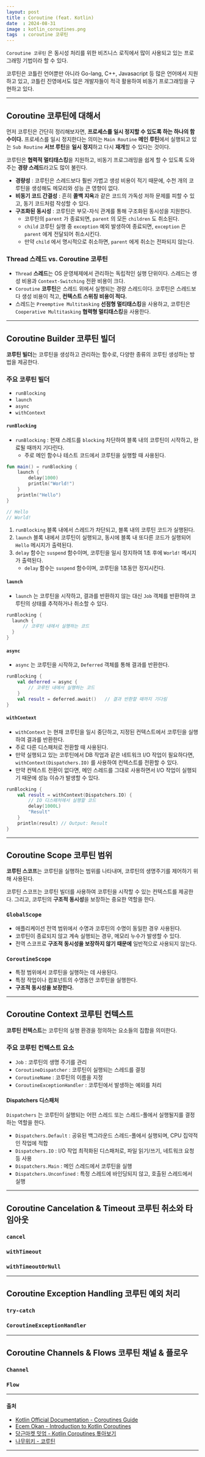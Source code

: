 ```yaml
---
layout: post
title : Coroutine (feat. Kotlin)
date  : 2024-08-31
image : kotlin_coroutines.png
tags  : coroutine 코루틴
---
```


`Coroutine 코루틴` 은 동시성 처리를 위한 비즈니스 로직에서 많이 사용되고 있는 프로그래밍 기법이라 할 수 있다.

코루틴은 코틀린 언어뿐만 아니라 Go-lang, C++, Javasacript 등 많은 언어에서 지원하고 있고, 
코틀린 진영에서도 많은 개발자들이 적극 활용하여 비동기 프로그래밍을 구현하고 있다.

---

## Coroutine 코루틴에 대해서

먼저 코루틴은 간단히 정리해보자면, **프로세스를 일시 정지할 수 있도록 하는 하나의 함수이다.**
프로세스를 일시 정지한다는 의미는 `Main Routine` **메인 루틴**에서 실행되고 있는 `Sub Routine` **서브 루틴**을 **일시 정지**하고 다시 **재개**할 수 있다는 것이다.

코루틴은 **협력적 멀티태스킹**을 지원하고, 비동기 프로그래밍을 쉽게 할 수 있도록 도와주는 **경량 스레드**라고도 많이 불린다.

- **경량성** : 코루틴은 스레드보다 훨씬 가볍고 생성 비용이 적기 때문에, 수천 개의 코루틴을 생성해도 메모리와 성능 큰 영향이 없다.
- **비동기 코드 간결성** : 흔히 **콜백 지옥**과 같은 코드의 가독성 저하 문제를 피할 수 있고, 동기 코드처럼 작성할 수 있다.
- **구조화된 동시성** : 코루틴은 부모-자식 관계를 통해 구조화된 동시성을 지원한다.
  - 코루틴의 `parent` 가 종료되면, `parent` 의 모든 `children` 도 취소된다.
  - `child` 코루틴 실행 중 `exception` 예외 발생하여 종료되면, `exception` 은 `parent` 에게 전달되어 취소시킨다.
  - 만약 `child` 에서 명시적으로 취소하면, `parent` 에게 취소는 전파되지 않는다.

### Thread 스레드 vs. Coroutine 코루틴

- `Thread` **스레드**는 OS 운영체제에서 관리하는 독립적인 실행 단위이다. 스레드는 생성 비용과 `Context-Switching` 전환 비용이 크다.
- `Coroutine` **코루틴**은 스레드 위에서 실행되는 경량 스레드이다. 코루틴은 스레드보다 생성 비용이 적고, **컨텍스트 스위칭 비용이 적다.**
- 스레드는 `Preemptive Multitasking` **선점형 멀티태스킹**을 사용하고, 코루틴은 `Cooperative Multitasking` **협력형 멀티태스킹**을 사용한다.

---

## Coroutine Builder 코루틴 빌더

**코루틴 빌더**는 코루틴을 생성하고 관리하는 함수로, 다양한 종류의 코루틴 생성하는 방법을 제공한다.

### 주요 코루틴 빌더

- `runBlocking`
- `launch`
- `async`
- `withContext`

#### `runBlocking`

- `runBlocking` : 현재 스레드를 `blocking` 차단하여 블록 내의 코루틴이 시작하고, 완료될 때까지 기다린다.
  - 주로 메인 함수나 테스트 코드에서 코루틴을 실행할 때 사용된다.

```kotlin
fun main() = runBlocking {
    launch {
        delay(1000)
        println("World!")   
    }
    println("Hello")
}

// Hello
// World!
```

1. `runBlocking` 블록 내에서 스레드가 차단되고, 블록 내의 코루틴 코드가 실행된다.
2. `launch` 블록 내에서 코루틴이 실행되고, 동시에 블록 내 또다른 코드가 실행되어 `Hello` 메시지가 출력된다.
3. `delay` 함수는 `suspend` 함수이며, 코루틴을 일시 정지하여 1초 후에 `World!` 메시지가 출력된다.
   - `delay` 함수는 `suspend` 함수이며, 코루틴을 1초동안 정지시킨다.

#### `launch`

- `launch` 는 코루틴을 시작하고, 결과를 반환하지 않는 대신 `Job` 객체를 반환하여 코루틴의 상태를 추적하거나 취소할 수 있다.

```kotlin
runBlocking {
  launch {
      // 코루틴 내에서 실행하는 코드
  }
}
```

#### `async`

- `async` 는 코루틴을 시작하고, `Deferred` 객체를 통해 결과를 반환한다.

```kotlin
runBlocking {
    val deferred = async {
        // 코루틴 내에서 실행하는 코드
    }
    val result = deferred.await()   // 결과 반환할 때까지 기다림
}
```

#### `withContext`

- `withContext` 는 현재 코루틴을 일시 중단하고, 지정된 컨텍스트에서 코루틴을 실행하여 결과를 반환한다.
- 주로 다른 디스패처로 전환할 때 사용된다.
- 만약 실행되고 있는 코루틴에서 DB 작업과 같은 네트워크 I/O 작업이 필요하다면, `withContext(Dispatchers.IO)` 를 사용하여 컨텍스트를 전환할 수 있다.
- 만약 컨텍스트 전환이 없다면, 메인 스레드를 그대로 사용하면서 I/O 작업이 실행되기 때문에 성능 이슈가 발생할 수 있다.

```kotlin
runBlocking {
    val result = withContext(Dispatchers.IO) {
        // IO 디스패처에서 실행할 코드
        delay(1000L)
        "Result"
    }
    println(result) // Output: Result
}
```

---

## Coroutine Scope 코루틴 범위

**코루틴 스코프**는 코루틴을 실행하는 범위를 나타내며, 코루틴의 생명주기를 제어하기 위해 사용된다.

코루틴 스코프는 코루틴 빌더를 사용하여 코루틴을 시작할 수 있는 컨텍스트를 제공한다.
그리고, 코루틴의 **구조적 동시성**을 보장하는 중요한 역할을 한다.

###  `GlobalScope`

- 애플리케이션 전역 범위에서 수명과 코루틴의 수명이 동일한 경우 사용된다.
- 코루틴이 종료되지 않고 계속 실행되는 경우, 메모리 누수가 발생할 수 있다.
- 전역 스코프로 **구조적 동시성을 보장하지 않기 때문에** 일반적으로 사용되지 않는다.

### `CoroutineScope`

- 특정 범위에서 코루틴을 실행하는 데 사용된다.
- 특정 작업이나 컴포넌트의 수명동안 코루틴을 실행한다.
- **구조적 동시성을 보장한다.**

---

## Coroutine Context 코루틴 컨텍스트

**코루틴 컨텍스트**는 코루틴의 실행 환경을 정의하는 요소들의 집합을 의미한다.

### 주요 코루틴 컨텍스트 요소

- `Job` : 코루틴의 생명 주기를 관리
- `CoroutineDispatcher` : 코루틴이 실행되는 스레드를 결정
- `CoroutineName` : 코루틴의 이름을 지정
- `CoroutineExceptionHandler` : 코루틴에서 발생하는 예외를 처리

#### Dispatchers 디스패처

`Dispatchers` 는 코루틴이 실행되는 어떤 스레드 또는 스레드-풀에서 실행될지를 결정하는 역할을 한다.

- `Dispatchers.Default` : 공유된 백그라운드 스레드-풀에서 실행되며, CPU 집약적인 작업에 적합
- `Dispatchers.IO` : I/O 작업 최적화된 디스패처로, 파일 읽기/쓰기, 네트워크 요청 등 사용
- `Dispatchers.Main` : 메인 스레드에서 코루틴을 실행
- `Dispatchers.Unconfined` : 특정 스레드에 바인딩되지 않고, 호출된 스레드에서 실행

---

## Coroutine Cancelation & Timeout 코루틴 취소와 타임아웃

### `cancel`

### `withTimeout`

### `withTimeoutOrNull`

---

## Coroutine Exception Handling 코루틴 예외 처리

### `try-catch`

### `CoroutineExceptionHandler`

---

## Coroutine Channels & Flows 코루틴 채널 & 플로우

### `Channel`

### `Flow`

---

#### 출처

- [Kotlin Official Documentation - Coroutines Guide](https://kotlinlang.org/docs/coroutines-guide.html)
- [Ecem Okan - Introduction to Kotlin Coroutines](https://medium.com/@ecemokan/introduction-to-kotlin-coroutine-458353fb4c70)
- [당근마켓 밋업 - Kotlin Coroutines 톺아보기](https://www.youtube.com/watch?v=eJF60hcz3EU)
- [나무위키 - 코루틴](https://namu.wiki/w/%EC%BD%94%EB%A3%A8%ED%8B%B4)

---